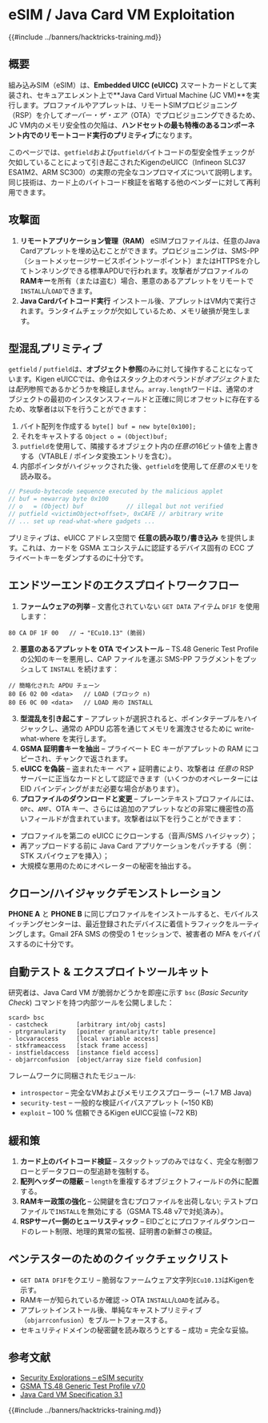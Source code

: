 # eSIM / Java Card VM Exploitation

{{#include ../banners/hacktricks-training.md}}

## 概要
組み込みSIM（eSIM）は、**Embedded UICC (eUICC)** スマートカードとして実装され、セキュアエレメント上で**Java Card Virtual Machine (JC VM)**を実行します。プロファイルやアプレットは、リモートSIMプロビジョニング（RSP）を介して*オーバー・ザ・エア*（OTA）でプロビジョニングできるため、JC VM内のメモリ安全性の欠陥は、**ハンドセットの最も特権のあるコンポーネント内でのリモートコード実行のプリミティブ**になります。

このページでは、`getfield`および`putfield`バイトコードの型安全性チェックが欠如していることによって引き起こされたKigenのeUICC（Infineon SLC37 ESA1M2、ARM SC300）の実際の完全なコンプロマイズについて説明します。同じ技術は、カード上のバイトコード検証を省略する他のベンダーに対して再利用できます。

## 攻撃面
1. **リモートアプリケーション管理（RAM）**
eSIMプロファイルは、任意のJava Cardアプレットを埋め込むことができます。プロビジョニングは、SMS-PP（ショートメッセージサービスポイントツーポイント）またはHTTPSを介してトンネリングできる標準APDUで行われます。攻撃者がプロファイルの**RAMキー**を所有（または盗む）場合、悪意のあるアプレットをリモートで`INSTALL`/`LOAD`できます。
2. **Java Cardバイトコード実行**
インストール後、アプレットはVM内で実行されます。ランタイムチェックが欠如しているため、メモリ破損が発生します。

## 型混乱プリミティブ
`getfield` / `putfield`は、**オブジェクト参照**のみに対して操作することになっています。Kigen eUICCでは、命令はスタック上のオペランドが*オブジェクト*または*配列*参照であるかどうかを検証しません。`array.length`ワードは、通常のオブジェクトの最初のインスタンスフィールドと正確に同じオフセットに存在するため、攻撃者は以下を行うことができます：

1. バイト配列を作成する `byte[] buf = new byte[0x100];`
2. それをキャストする `Object o = (Object)buf;`
3. `putfield`を使用して、隣接するオブジェクト内の*任意の*16ビット値を上書きする（VTABLE / ポインタ変換エントリを含む）。
4. 内部ポインタがハイジャックされた後、`getfield`を使用して*任意の*メモリを読み取る。
```java
// Pseudo-bytecode sequence executed by the malicious applet
// buf = newarray byte 0x100
// o   = (Object) buf            // illegal but not verified
// putfield <victimObject+offset>, 0xCAFE // arbitrary write
// ... set up read-what-where gadgets ...
```
プリミティブは、eUICC アドレス空間で **任意の読み取り/書き込み** を提供します。これは、カードを GSMA エコシステムに認証するデバイス固有の ECC プライベートキーをダンプするのに十分です。

## エンドツーエンドのエクスプロイトワークフロー
1. **ファームウェアの列挙** – 文書化されていない `GET DATA` アイテム `DF1F` を使用します：
```
80 CA DF 1F 00   // → "ECu10.13" (脆弱)
```
2. **悪意のあるアプレットを OTA でインストール** – TS.48 Generic Test Profile の公知のキーを悪用し、CAP ファイルを運ぶ SMS-PP フラグメントをプッシュして `INSTALL` を続けます：
```
// 簡略化された APDU チェーン
80 E6 02 00 <data>   // LOAD (ブロック n)
80 E6 0C 00 <data>   // LOAD 用の INSTALL
```
3. **型混乱を引き起こす** – アプレットが選択されると、ポインタテーブルをハイジャックし、通常の APDU 応答を通じてメモリを漏洩させるために write-what-where を実行します。
4. **GSMA 証明書キーを抽出** – プライベート EC キーがアプレットの RAM にコピーされ、チャンクで返されます。
5. **eUICC を偽装** – 盗まれたキー ペア + 証明書により、攻撃者は *任意の* RSP サーバーに正当なカードとして認証できます（いくつかのオペレーターには EID バインディングがまだ必要な場合があります）。
6. **プロファイルのダウンロードと変更** – プレーンテキストプロファイルには、`OPc`、`AMF`、OTA キー、さらには追加のアプレットなどの非常に機密性の高いフィールドが含まれています。攻撃者は以下を行うことができます：
* プロファイルを第二の eUICC にクローンする（音声/SMS ハイジャック）；
* 再アップロードする前に Java Card アプリケーションをパッチする（例：STK スパイウェアを挿入）；
* 大規模な悪用のためにオペレーターの秘密を抽出する。

## クローン/ハイジャックデモンストレーション
**PHONE A** と **PHONE B** に同じプロファイルをインストールすると、モバイルスイッチングセンターは、最近登録されたデバイスに着信トラフィックをルーティングします。Gmail 2FA SMS の傍受の 1 セッションで、被害者の MFA をバイパスするのに十分です。

## 自動テスト & エクスプロイトツールキット
研究者は、Java Card VM が脆弱かどうかを即座に示す `bsc` (*Basic Security Check*) コマンドを持つ内部ツールを公開しました：
```
scard> bsc
- castcheck        [arbitrary int/obj casts]
- ptrgranularity   [pointer granularity/tr table presence]
- locvaraccess     [local variable access]
- stkframeaccess   [stack frame access]
- instfieldaccess  [instance field access]
- objarrconfusion  [object/array size field confusion]
```
フレームワークに同梱されたモジュール:
* `introspector` – 完全なVMおよびメモリエクスプローラー (~1.7 MB Java)
* `security-test` – 一般的な検証バイパスアプレット (~150 KB)
* `exploit`       – 100 % 信頼できるKigen eUICC妥協 (~72 KB)

## 緩和策
1. **カード上のバイトコード検証** – スタックトップのみではなく、完全な制御フローとデータフローの型追跡を強制する。
2. **配列ヘッダーの隠蔽** – `length`を重複するオブジェクトフィールドの外に配置する。
3. **RAMキー政策の強化** – 公開鍵を含むプロファイルを出荷しない; テストプロファイルで`INSTALL`を無効にする（GSMA TS.48 v7で対処済み）。
4. **RSPサーバー側のヒューリスティック** – EIDごとにプロファイルダウンロードのレート制限、地理的異常の監視、証明書の新鮮さの検証。

## ペンテスターのためのクイックチェックリスト
* `GET DATA DF1F`をクエリ – 脆弱なファームウェア文字列`ECu10.13`はKigenを示す。
* RAMキーが知られているか確認 ‑> OTA `INSTALL`/`LOAD`を試みる。
* アプレットインストール後、単純なキャストプリミティブ（`objarrconfusion`）をブルートフォースする。
* セキュリティドメインの秘密鍵を読み取ろうとする – 成功 = 完全な妥協。

## 参考文献
- [Security Explorations – eSIM security](https://security-explorations.com/esim-security.html)
- [GSMA TS.48 Generic Test Profile v7.0](https://www.gsma.com/get-involved/working-groups/gsma_resources/ts-48-v7-0-generic-euicc-test-profile-for-device-testing/)
- [Java Card VM Specification 3.1](https://docs.oracle.com/en/java/javacard/3.1/jc-vm-spec/F12650_05.pdf)

{{#include ../banners/hacktricks-training.md}}

